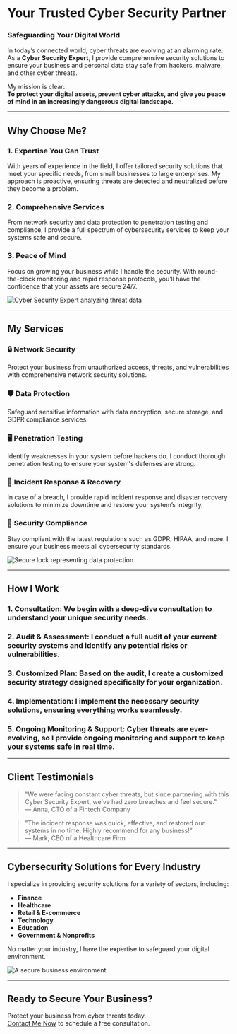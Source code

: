 # Your Trusted Cyber Security Partner

### Safeguarding Your Digital World
In today’s connected world, cyber threats are evolving at an alarming rate. As a **Cyber Security Expert**, I provide comprehensive security solutions to ensure your business and personal data stay safe from hackers, malware, and other cyber threats.

My mission is clear:  
**To protect your digital assets, prevent cyber attacks, and give you peace of mind in an increasingly dangerous digital landscape.**

---

## Why Choose Me?

### 1. **Expertise You Can Trust**
With years of experience in the field, I offer tailored security solutions that meet your specific needs, from small businesses to large enterprises. My approach is proactive, ensuring threats are detected and neutralized before they become a problem.

### 2. **Comprehensive Services**
From network security and data protection to penetration testing and compliance, I provide a full spectrum of cybersecurity services to keep your systems safe and secure.

### 3. **Peace of Mind**
Focus on growing your business while I handle the security. With round-the-clock monitoring and rapid response protocols, you’ll have the confidence that your assets are secure 24/7.

![Cyber Security Expert analyzing threat data](https://example.com/cybersecurity-analysis.jpg)

---

## My Services

### 🔒 **Network Security**
Protect your business from unauthorized access, threats, and vulnerabilities with comprehensive network security solutions.

### 🛡️ **Data Protection**
Safeguard sensitive information with data encryption, secure storage, and GDPR compliance services.

### 🖥️ **Penetration Testing**
Identify weaknesses in your system before hackers do. I conduct thorough penetration testing to ensure your system's defenses are strong.

### 🔐 **Incident Response & Recovery**
In case of a breach, I provide rapid incident response and disaster recovery solutions to minimize downtime and restore your system’s integrity.

### 📜 **Security Compliance**
Stay compliant with the latest regulations such as GDPR, HIPAA, and more. I ensure your business meets all cybersecurity standards.

![Secure lock representing data protection](https://example.com/data-protection-lock.jpg)

---

## How I Work

### 1. **Consultation**: We begin with a deep-dive consultation to understand your unique security needs.
### 2. **Audit & Assessment**: I conduct a full audit of your current security systems and identify any potential risks or vulnerabilities.
### 3. **Customized Plan**: Based on the audit, I create a customized security strategy designed specifically for your organization.
### 4. **Implementation**: I implement the necessary security solutions, ensuring everything works seamlessly.
### 5. **Ongoing Monitoring & Support**: Cyber threats are ever-evolving, so I provide ongoing monitoring and support to keep your systems safe in real time.

---

## Client Testimonials

> "We were facing constant cyber threats, but since partnering with this Cyber Security Expert, we’ve had zero breaches and feel secure."  
— Anna, CTO of a Fintech Company

> "The incident response was quick, effective, and restored our systems in no time. Highly recommend for any business!"  
— Mark, CEO of a Healthcare Firm

---

## Cybersecurity Solutions for Every Industry

I specialize in providing security solutions for a variety of sectors, including:
- **Finance**
- **Healthcare**
- **Retail & E-commerce**
- **Technology**
- **Education**
- **Government & Nonprofits**

No matter your industry, I have the expertise to safeguard your digital environment.

![A secure business environment](https://example.com/secure-business-environment.jpg)

---

## Ready to Secure Your Business?

Protect your business from cyber threats today.  
[Contact Me Now](https://example.com/contact) to schedule a free consultation.

